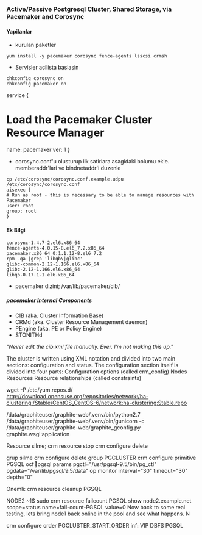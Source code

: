 ### Active/Passive Postgresql Cluster, Shared Storage, via Pacemaker and Corosync

#### Yapilanlar

* kurulan paketler
```
yum install -y pacemaker corosync fence-agents lsscsi crmsh
```
* Servisler acilista baslasin
```
chkconfig corosync on
chkconfig pacemaker on
```

service {
# Load the Pacemaker Cluster Resource Manager
name: pacemaker
ver: 1
}

* corosync.conf'u olusturup ilk satirlara asagidaki bolumu ekle.
  memberaddr'lari ve bindnetaddr'i duzenle
```
cp /etc/corosync/corosync.conf.example.udpu /etc/corosync/corosync.conf
aisexec {
# Run as root - this is necessary to be able to manage resources with
Pacemaker
user: root
group: root
}
```



#### Ek Bilgi
```
corosync-1.4.7-2.el6.x86_64 
fence-agents-4.0.15-8.el6_7.2.x86_64 
pacemaker.x86_64 0:1.1.12-8.el6_7.2 
rpm -qa |grep 'libqb\|glibc'
glibc-common-2.12-1.166.el6.x86_64
glibc-2.12-1.166.el6.x86_64
libqb-0.17.1-1.el6.x86_64
```
* pacemaker dizini; /var/lib/pacemaker/cib/

##### pacemaker Internal Components

* CIB (aka. Cluster Information Base)
* CRMd (aka. Cluster Resource Management daemon)
* PEngine (aka. PE or Policy Engine)
* STONITHd

_"Never edit the cib.xml file manually. Ever. I’m not making this up."_


The cluster is written using XML notation and divided into two main sections:
configuration and status.
The configuration section itself is divided into four parts:
Configuration options (called crm_config)
Nodes
Resources
Resource relationships (called constraints)

wget -P /etc/yum.repos.d/ http://download.opensuse.org/repositories/network:/ha-clustering:/Stable/CentOS_CentOS-6/network:ha-clustering:Stable.repo


/data/graphiteuser/graphite-web/.venv/bin/python2.7 /data/graphiteuser/graphite-web/.venv/bin/gunicorn -c /data/graphiteuser/graphite-web/graphite_gconfig.py graphite.wsgi:application

Resource silme;
crm resource stop <Resource>
crm configure delete <Resource>

grup silme
 crm configure delete group PGCLUSTER
crm configure primitive PGSQL ocf:heartbeat:pgsql params pgctl="/usr/pgsql-9.5/bin/pg_ctl" pgdata="/var/lib/pgsql/9.5/data" op monitor interval="30" timeout="30" depth="0"


Onemli: crm resource cleanup PGSQL

NODE2 ~]$ sudo crm resource failcount PGSQL show node2.example.net
scope=status name=fail-count-PGSQL value=0
Now back to some real testing, lets bring node1 back online in the pool and see what happens. N

crm configure order PGCLUSTER_START_ORDER inf: VIP DBFS PGSQL


